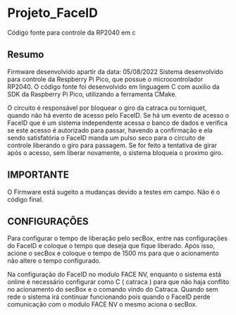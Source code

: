 # Projeto_FaceID
Código fonte para controle da RP2040 em c

## Resumo

Firmware desenvolvido apartir da data: 05/08/2022
Sistema desenvolvido para controle da Respberry Pi Pico, que possue o microcontrolador RP2040. O código fonte foi desenvolvido em linguagem C com auxilio da SDK da Raspberry Pi Pico, utilizando a ferramenta CMake.

O circuito é responsável por bloquear o giro da catraca ou torniquet, quando não há evento de acesso pelo FaceID. Se há um evento de acesso o FaceID que é um sistema independente acessa o banco de dados e verifica se este acesso é autorizado para passar, havendo a confirmação e ela sendo satisfatória o FaceID manda um pulso seco para o circuito de controle liberando o giro para passagem. Se for feito a tentativa de girar após o acesso, sem liberar novamente, o sistema bloqueia o proximo giro.

## IMPORTANTE

O Firmware está sugeito a mudanças devido a testes em campo. Não é o código final.

## CONFIGURAÇÕES
Para configurar o tempo de liberação pelo secBox, entre nas configurações do FaceID e coloque o tempo que deseja que fique liberado. Após isso, acione o secBox e coloque o tempo de 1500 ms para que o acionamento não altere o tempo configurado.

Na configuração do FaceID no modulo FACE NV, enquanto o sistema está online é necessário configurar como C ( catraca ) para que não haja conflito no acionamento do secBox e o comando vindo do Catraca. Quando sem rede o sistema irá continuar funcionando pois quando o FaceID perde comunicação com o modulo FACE NV o mesmo aciona o secBox.


